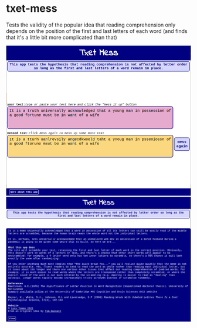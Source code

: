 # txet-mess

Tests the validity of the popular idea that reading comprehension only depends on the position of the first and last letters of each word (and finds that it's a little bit more complicated than that)

![Alt text](txet-mess.png?raw=true "Title")
![Alt text](textinfo.png?raw=true "Title")
